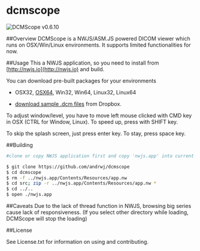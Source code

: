 # dcmscope


![DCMScope v0.6.10](https://raw.githubusercontent.com/andrwj/dcmscope/master/docs/dcmscope-v0.6.10.png)

##Overview
DCMScope is a NWJS/ASM.JS powered DICOM viewer which runs on OSX/Win/Linux environments. It supports limited functionalities for now.



##Usage
This a NWJS application, so you need to install from [http://nwjs.io](http://nwjs.io) and build.

You can download pre-built packages for your environments
* OSX32, [OSX64](https://www.dropbox.com/s/lxv8vfdis5nsb0m/DCMScope-OSX64.dmg?dl=0), Win32, Win64, Linux32, Linux64

- [download sample .dcm files](https://www.dropbox.com/s/mlv5jbljnqi472k/CT-1.zip?dl=0) from Dropbox.


To adjust window/level, you have to move left mouse clicked with CMD key in OSX (CTRL for Window, Linux).  To speed up, press with SHIFT key.

To skip the splash screen, just press enter key. To stay, press space key.


##Building

```bash
#clone or copy NWJS application first and copy 'nwjs.app' into current folder.

$ git clone https://github.com/andrwj/dcmscope
$ cd dcmscope
$ rm -f ../nwjs.app/Contents/Resources/app.nw
$ cd src; zip -r ../nwjs.app/Contents/Resources/app.nw * 
$ cd ../..
$ open ./nwjs.app
```

##Caveats
Due to the lack of thread function in NWJS, browsing big series cause lack of responsiveness. (If you select other directory while loading, DCMScope will stop the loading)


##License

See License.txt for information on using and contributing.


